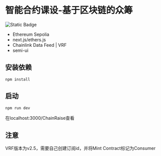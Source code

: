 # 智能合约课设-基于区块链的众筹
![Static Badge](https://img.shields.io/badge/license-GPL3.0-blue)

* Ethereum Sepolia
* next.js/ethers.js
* Chainlink Data Feed | VRF
* semi-ui

## 安装依赖
```
npm install
```
## 启动
```
npm run dev
```
在localhost:3000/ChainRaise查看
## 注意
VRF版本为v2.5，需要自己创建订阅id，并将Mint Contract标记为Consumer
